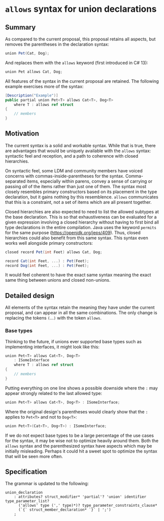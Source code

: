 # `allows` syntax for union declarations

## Summary

As compared to the current proposal, this proposal retains all aspects, but removes the parentheses in the declaration syntax:

```cs
union Pet(Cat, Dog);
```

And replaces them with the `allows` keyword (first introduced in C# 13):

```cs
union Pet allows Cat, Dog;
```

All features of the syntax in the current proposal are retained. The following example exercises more of the syntax:

```cs
[Description("Example")]
public partial union Pet<T> allows Cat<T>, Dog<T>
    where T : allows ref struct
{
    // members
}
```

## Motivation

The current syntax is a solid and workable syntax. While that is true, there are advantages that would be uniquely available with the `allows` syntax: syntactic feel and reception, and a path to coherence with closed hierarchies.

On syntactic feel, some LDM and community members have voiced concerns with commas-inside-parentheses for the syntax. Comma-separated items, especially within parens, convey a sense of carrying or passing _all_ of the items rather than just one of them. The syntax most closely resembles primary constructors based on its placement in the type declaration, but it gains nothing by this resemblence. `allows` communicates that this is a constraint, not a set of items which are all present together.

Closed hierarchies are also expected to need to list the allowed subtypes at the base declaration. This is so that exhaustiveness can be evaluated for a given expression involving a closed hierarchy without having to first bind all type declarations in the entire compilation. Java uses the keyword `permits` for the same purpose (<https://openjdk.org/jeps/409>). Thus, closed hierarchies could also benefit from this same syntax. This syntax even works well alongside primary constructors:

```cs
closed record Pet(int Feet) allows Cat, Dog;

record Cat(int Feet, ...) : Pet(Feet);
record Dog(int Feet, ...) : Pet(Feet);
```

It would feel coherent to have the exact same syntax meaning the exact same thing between unions and closed non-unions.

## Detailed design

All elements of the syntax retain the meaning they have under the current proposal, and can appear in all the same combinations. The only change is replacing the tokens `(`...`)` with the token `allows`.

### Base types

Thinking to the future, if unions ever supported base types such as implementing interfaces, it might look like this:

```cs
union Pet<T> allows Cat<T>, Dog<T>
    : ISomeInterface
    where T : allows ref struct
{
    // members
}
```

Putting everything on one line shows a possible downside where the `:` may appear strongly related to the last allowed type:

```cs
union Pet<T> allows Cat<T>, Dog<T> : ISomeInterface;
```

Where the original design's parentheses would clearly show that the `:` applies to `Pet<T>` and not to `Dog<T>`:

```cs
union Pet<T>(Cat<T>, Dog<T>) : ISomeInterface;
```

If we do not expect base types to be a large percentage of the use cases for the syntax, it may be wise not to optimize heavily around them. Both the `allows` syntax and the parenthesized syntax have aspects which may be initially misleading. Perhaps it could hit a sweet spot to optimize the syntax that will be seen more often.

## Specification

The grammar is updated to the following:

```antlr
union_declaration
    : attributes? struct_modifier* 'partial'? 'union' identifier type_parameter_list?
      ('allows' type (',' type)*)? type_parameter_constraints_clause*
      (`{` struct_member_declaration* `}` | ';')
    ;
```
